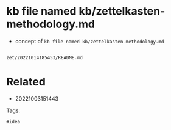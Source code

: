 # kb file named kb/zettelkasten-methodology.md

- concept of `kb file named kb/zettelkasten-methodology.md`

```
```

` zet/20221014185453/README.md `

# Related

- 20221003151443

Tags:

    #idea
